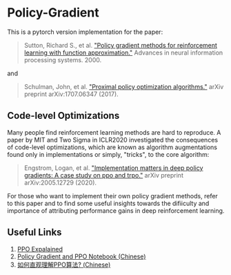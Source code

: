 # Policy-Gradient
This is a pytorch version implementation for the paper:

>Sutton, Richard S., et al. ["Policy gradient methods for reinforcement learning with function approximation."](https://proceedings.neurips.cc/paper/1999/file/464d828b85b0bed98e80ade0a5c43b0f-Paper.pdf) Advances in neural information processing systems. 2000.

and

>Schulman, John, et al. ["Proximal policy optimization algorithms."](https://arxiv.org/abs/1707.06347) arXiv preprint arXiv:1707.06347 (2017).

## Code-level Optimizations
Many people find reinforcement learning methods are hard to reproduce. A paper by MIT and Two Sigma in ICLR2020 investigated the consequences of code-level optimizations, which are known as algorithm augmentations found only in implementations or simply, "tricks", to the core algorithm:

>Engstrom, Logan, et al. ["Implementation matters in deep policy gradients: A case study on ppo and trpo."](https://arxiv.org/pdf/2005.12729.pdf) arXiv preprint arXiv:2005.12729 (2020).

For those who want to implement their own policy gradient methods, refer to this paper and to find some useful insights towards the difiiculty and importance of attributing performance gains in deep reinforcement learning.

## Useful Links
1. [PPO Expalained](https://jonathan-hui.medium.com/rl-proximal-policy-optimization-ppo-explained-77f014ec3f12)
2. [Policy Gradient and PPO Notebook (Chinese)](https://xiang578.com/post/reinforce-learnning-basic.html)
3. [如何直观理解PPO算法? (Chinese)](https://zhuanlan.zhihu.com/p/111049450)
